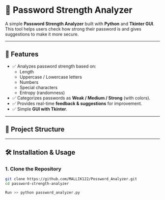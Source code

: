 # 🔐 Password Strength Analyzer

A simple **Password Strength Analyzer** built with **Python** and **Tkinter GUI**.  
This tool helps users check how strong their password is and gives suggestions to make it more secure.  

---

## 🚀 Features
- ✅ Analyzes password strength based on:
  - Length
  - Uppercase / Lowercase letters
  - Numbers
  - Special characters
  - Entropy (randomness)
- ✅ Categorizes passwords as **Weak / Medium / Strong** (with colors).
- ✅ Provides real-time **feedback & suggestions** for improvement.
- ✅ Simple **GUI with Tkinter**.

---

## 📂 Project Structure


---

## 🛠️ Installation & Usage

### 1. Clone the Repository
```bash
git clone https://github.com/MALLIK122/Possword_Analyzer.git
cd password-strength-analyzer

Run >> python password_analyzer.py
